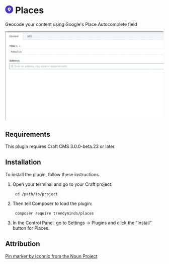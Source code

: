 # <img src="src/icon.svg" width="25" alt="Places icon"> Places

Geocode your content using Google's Place Autocomplete field

![Screenshot](resources/img/demo-loop.gif)

## Requirements

This plugin requires Craft CMS 3.0.0-beta.23 or later.

## Installation

To install the plugin, follow these instructions.

1. Open your terminal and go to your Craft project:

        cd /path/to/project

2. Then tell Composer to load the plugin:

        composer require trendyminds/places

3. In the Control Panel, go to Settings → Plugins and click the “Install” button for Places.

## Attribution
[Pin marker by Iconnic from the Noun Project](https://thenounproject.com/search/?q=pin&i=2207989)
